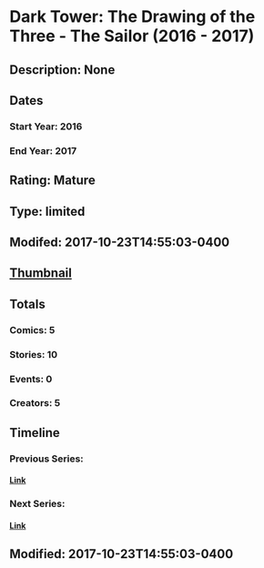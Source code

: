 # Dark Tower: The Drawing of the Three - The Sailor (2016 - 2017)
## Description: None
## Dates
### Start Year: 2016
### End Year: 2017
## Rating: Mature
## Type: limited
## Modifed: 2017-10-23T14:55:03-0400
## [Thumbnail](http://i.annihil.us/u/prod/marvel/i/mg/b/40/image_not_available.jpg)
## Totals
### Comics: 5
### Stories: 10
### Events: 0
### Creators: 5
## Timeline
### Previous Series: 
#### [Link]()
### Next Series: 
#### [Link]()
## Modified: 2017-10-23T14:55:03-0400